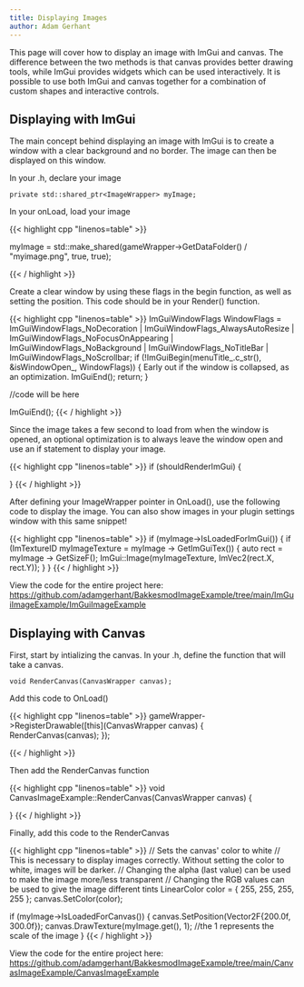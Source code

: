 ```yaml
---
title: Displaying Images
author: Adam Gerhant
---
```


This page will cover how to display an image with ImGui and canvas. The difference between the two methods is that canvas provides better drawing tools, while ImGui provides widgets which can be used interactively. It is possible to use both ImGui and canvas together for a combination of custom shapes and interactive controls.

## Displaying with ImGui

The main concept behind displaying an image with ImGui is to create a window with a clear background and no border. The image can then be displayed on this window.

In your .h, declare your image

`private std::shared_ptr<ImageWrapper> myImage;`

In your onLoad, load your image

{{< highlight cpp "linenos=table" >}}

myImage = std::make_shared<ImageWrapper>(gameWrapper->GetDataFolder() / "myimage.png", true, true);
	
{{< / highlight >}}
	
Create a clear window by using these flags in the begin function, as well as setting the position. This code should be in your Render() function.

{{< highlight cpp "linenos=table" >}}
ImGuiWindowFlags WindowFlags = ImGuiWindowFlags_NoDecoration | ImGuiWindowFlags_AlwaysAutoResize | ImGuiWindowFlags_NoFocusOnAppearing | ImGuiWindowFlags_NoBackground | ImGuiWindowFlags_NoTitleBar | ImGuiWindowFlags_NoScrollbar;
if (!ImGuiBegin(menuTitle_.c_str(), &isWindowOpen_, WindowFlags))
	{
		 Early out if the window is collapsed, as an optimization.
		ImGuiEnd();
		return;
}

//code will be here

ImGuiEnd();
{{< / highlight >}}

Since the image takes a few second to load from when the window is opened, an optional optimization is to always leave the window open and use an if statement to display your image.

{{< highlight cpp "linenos=table" >}}
if (shouldRenderImGui) {

}
{{< / highlight >}}

 After defining your ImageWrapper pointer in OnLoad(), use the following code to display the image. You can also show images in your plugin settings window with this same snippet!
 
{{< highlight cpp "linenos=table" >}}
if (myImage->IsLoadedForImGui()) {
	if (ImTextureID myImageTexture = myImage -> GetImGuiTex()) {
		auto rect = myImage -> GetSizeF();
		ImGui::Image(myImageTexture, ImVec2(rect.X, rect.Y));
	}
}
{{< / highlight >}}

View the code for the entire project here: https://github.com/adamgerhant/BakkesmodImageExample/tree/main/ImGuiImageExample/ImGuiImageExample

## Displaying with Canvas

First, start by intializing the canvas. In your .h, define the function that will take a canvas.
 
`void RenderCanvas(CanvasWrapper canvas);`

Add this code to OnLoad()

{{< highlight cpp "linenos=table" >}}
gameWrapper->RegisterDrawable([this](CanvasWrapper canvas) {
  RenderCanvas(canvas);
});

{{< / highlight >}}

Then add the RenderCanvas function

{{< highlight cpp "linenos=table" >}}
void CanvasImageExample::RenderCanvas(CanvasWrapper canvas) {

}
{{< / highlight >}}



Finally, add this code to the RenderCanvas

{{< highlight cpp "linenos=table" >}}
// Sets the canvas' color to white
// This is necessary to display images correctly. Without setting the color to white, images will be darker.
// Changing the alpha (last value) can be used to make the image more/less transparent
// Changing the RGB values can be used to give the image different tints
LinearColor color = { 255, 255, 255, 255 };
canvas.SetColor(color); 
 
if (myImage->IsLoadedForCanvas()) {	
		canvas.SetPosition(Vector2F{200.0f, 300.0f});
		canvas.DrawTexture(myImage.get(), 1); //the 1 represents the scale of the image
}
{{< / highlight >}}

View the code for the entire project here: https://github.com/adamgerhant/BakkesmodImageExample/tree/main/CanvasImageExample/CanvasImageExample
